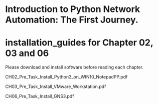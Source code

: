 # Introduction to Python Network Automation: The First Journey.

# installation_guides for Chapter 02, 03 and 06

Please download and install software before reading each chapter.

CH02_Pre_Task_Install_Python3_on_WIN10_NotepadPP.pdf

CH03_Pre_Task_Install_VMware_Workstation.pdf

CH06_Pre_Task_Install_GNS3.pdf
